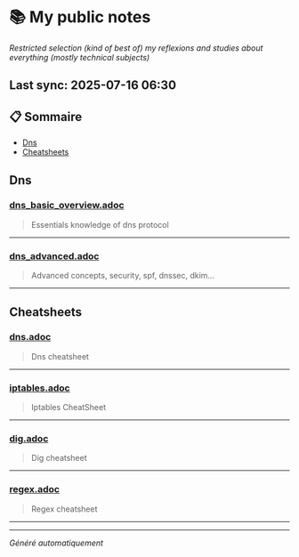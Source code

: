 # 📚 My public notes 
*Restricted selection (kind of best of) my reflexions and studies about everything (mostly technical subjects)*

## Last sync: 2025-07-16 06:30


## 📋 Sommaire

- [Dns](#dns)
- [Cheatsheets](#cheatsheets)


## Dns

### [dns_basic_overview.adoc](networking/protocols/dns/dns_basic_overview.adoc)
> Essentials knowledge of dns protocol

---
### [dns_advanced.adoc](networking/protocols/dns/dns_advanced.adoc)
> Advanced concepts, security, spf, dnssec, dkim...

---

## Cheatsheets

### [dns.adoc](cheatsheets/dns.adoc)
> Dns cheatsheet

---
### [iptables.adoc](cheatsheets/iptables.adoc)
> Iptables CheatSheet

---
### [dig.adoc](cheatsheets/dig.adoc)
> Dig cheatsheet

---
### [regex.adoc](cheatsheets/regex.adoc)
> Regex cheatsheet

---

---
_Généré automatiquement_